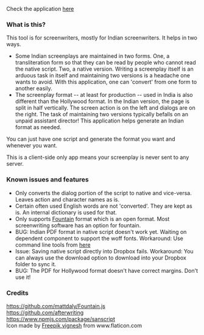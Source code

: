   
  Check the application [here](https://venkatgoud.github.io/ften-web)
  
  <h3> What is this? </h3>
  <p>This tool is for screenwriters, mostly for Indian screenwriters. It helps in two ways. </p>
  <ul> 
    <li>Some Indian screenplays are maintained in two forms. One, a transliteration form 
      so that they can be read by people who cannot read the native script. Two, a native version. Writing a screenplay itself is an arduous task in itself and maintaining two versions is a headache one wants to avoid. With this application, one can 'convert' from one form to another easily.
    </li>
    <li>
      The screenplay format -- at least for production -- used in India is also different than the Hollywood format. In the Indian version, the page is split in half vertically. The screen action is on the left and dialogs are on the right. The task of maintaining two versions typically befalls on an unpaid assistant director! This application helps generate an Indian format as needed.
    </li>
  </ul>
  <p> You can just have one script and generate the format you want and whenever you want.</p>
  <p> This is a client-side only app means your screenplay is never sent to any server.</p>
  <h3> Known issues and features </h3>
  <ul>
    <li>Only converts the dialog portion of the script to native and vice-versa. Leaves action and character names as is. </li>
    <li>Certain often used English words are not 'converted'. They are kept as is. An internal dictionary is used for that.</li>
    <li>Only supports <a href="http://fountain.io">Fountain</a> format which is an open format. Most screenwriting software has an option for fountain.</li>
    <li>BUG: Indian PDF format in native script doesn't work yet. Waiting on dependent component to support the woff fonts. Workaround: Use command line tools from <a href="https://github.com/venkatgoud/fountain-utils">here</a></li>
    <li>Issue: Saving native script directly into Dropbox fails. Workaround: You can always use the download option to download into your Dropbox folder to sync it.</li>
    <li>BUG: The PDF for Hollywood format doesn't have correct margins. Don't use it!</li>
  </ul>   
  <h3> Credits </h3>
  <a href="https://github.com/mattdaly/Fountain.js">https://github.com/mattdaly/Fountain.js</a><br/> 
  <a href="https://github.com/afterwriting">https://github.com/afterwriting</a><br/> 
  <a href="https://www.npmjs.com/package/sanscript">https://www.npmjs.com/package/sanscript</a> <br/>
  Icon made by <a href="https://www.flaticon.com/authors/vignesh-oviyan">Freepik,vignesh</a> from www.flaticon.com 


